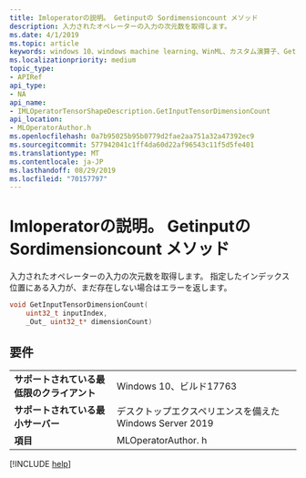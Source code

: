 ```yaml
---
title: Imloperatorの説明。 Getinputの Sordimensioncount メソッド
description: 入力されたオペレーターの入力の次元数を取得します。
ms.date: 4/1/2019
ms.topic: article
keywords: windows 10、windows machine learning、WinML、カスタム演算子、Getinputの Sordimensioncount
ms.localizationpriority: medium
topic_type:
- APIRef
api_type:
- NA
api_name:
- IMLOperatorTensorShapeDescription.GetInputTensorDimensionCount
api_location:
- MLOperatorAuthor.h
ms.openlocfilehash: 0a7b95025b95b0779d2fae2aa751a32a47392ec9
ms.sourcegitcommit: 577942041c1ff4da60d22af96543c11f5d5fe401
ms.translationtype: MT
ms.contentlocale: ja-JP
ms.lasthandoff: 08/29/2019
ms.locfileid: "70157797"
---
```

# <a name="imloperatortensorshapedescriptiongetinputtensordimensioncount-method"></a>Imloperatorの説明。 Getinputの Sordimensioncount メソッド

入力されたオペレーターの入力の次元数を取得します。 指定したインデックス位置にある入力が、まだ存在しない場合はエラーを返します。

```cpp
void GetInputTensorDimensionCount(
    uint32_t inputIndex,
    _Out_ uint32_t* dimensionCount)
```

## <a name="requirements"></a>要件

| | |
|-|-|
| **サポートされている最低限のクライアント** | Windows 10、ビルド17763 |
| **サポートされている最小サーバー** | デスクトップエクスペリエンスを備えた Windows Server 2019 |
| **項目** | MLOperatorAuthor. h |

[!INCLUDE [help](../../includes/get-help.md)]
